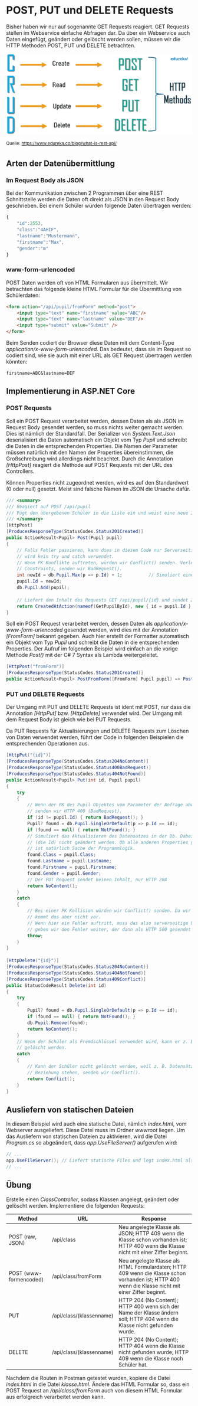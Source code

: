 # POST, PUT und DELETE Requests

Bisher haben wir nur auf sogenannte GET Requests reagiert. GET Requests stellen im Webservice
einfache Abfragen dar. Da über ein Webservice auch Daten eingefügt, geändert oder gelöscht werden
sollen, müssen wir die HTTP Methoden POST, PUT und DELETE betrachten.

![](crud_rest.png)

<sup>Quelle: https://www.edureka.co/blog/what-is-rest-api/</sup>

## Arten der Datenübermittlung

### Im Request Body als JSON

Bei der Kommunikation zwischen 2 Programmen über eine REST Schnittstelle werden die Daten oft direkt
als JSON in den Request Body geschrieben. Bei einem Schüler würden folgende Daten übertragen
werden:

```javascript
{
    "id":2553,
    "class":"4AHIF",
    "lastname":"Mustermann",
    "firstname":"Max",
    "gender":"m"
}
```

### www-form-urlencoded

POST Daten werden oft von HTML Formularen aus übermittelt. Wir betrachten das folgende kleine HTML
Formular für die Übermittlung von Schülerdaten:

```html
<form action="/api/pupil/fromForm" method="post">
    <input type="text" name="firstname" value="ABC"/>
    <input type="text" name="lastname" value="DEF"/>
    <input type="submit" value="Submit" />
</form>
```

Beim Senden codiert der Browser diese Daten mit dem Content-Type *application/x-www-form-urlencoded*.
Das bedeutet, dass sie im Request so codiert sind, wie sie auch mit einer URL als GET Request 
übertragen werden könnten:

```text
firstname=ABC&lastname=DEF
```

## Implementierung in ASP.NET Core

### POST Requests

Soll ein POST Request verarbeitet werden, dessen Daten als als JSON im Request Body gesendet
werden, so muss nichts weiter gemacht werden. Dies ist nämlich der Standardfall. Der Serializer
von *System.Text.Json* deserialisiert die Daten automatisch ein Objekt vom Typ *Pupil* und schreibt
die Daten in die entsprechenden Properties. Die Namen der Parameter müssen natürlich mit den Namen
der Properties übereinstimmen, die Großschreibung wird allerdings nicht beachtet. Durch die
Annotation *[HttpPost]* reagiert die Methode auf POST Requests mit der URL des Controllers.

Können Properties nicht zugeordnet werden, wird es auf den Standardwert (0 oder null) gesetzt. Meist
sind falsche Namen im JSON die Ursache dafür.

```c#
/// <summary>
/// Reagiert auf POST /api/pupil
/// Fügt den übergebenen Schüler in die Liste ein und weist eine neue ID zu.
/// </summary>
[HttpPost]
[ProducesResponseType(StatusCodes.Status201Created)]
public ActionResult<Pupil> Post(Pupil pupil)
{
    // Falls Fehler passieren, kann dies in diesem Code nur Serverseitige Ursachen haben. Daher
    // wird kein try und catch verwendet.
    // Wenn PK Konflikte auftreten, würden wir Conflict() senden. Verletzt der Datensatz
    // Constraints, senden wir BadRequest().
    int newId = db.Pupil.Max(p => p.Id) + 1;          // Simuliert eine Autoincrement Id.
    pupil.Id = newId;
    db.Pupil.Add(pupil);

    // Liefert den Inhalt des Requests GET /api/pupil/{id} und sendet 201Created.
    return CreatedAtAction(nameof(GetPupilById), new { id = pupil.Id }, pupil);
}
```

Soll ein POST Request verarbeitet werden, dessen Daten als *application/x-www-form-urlencoded* gesendet
werden, wird dies mit der Annotation *[FromForm]* bekannt gegeben. Auch hier erstellt der Formatter
automatisch ein Objekt vom Typ *Pupil* und schreibt die Daten in die entsprechenden Properties.
Der Aufruf im folgenden Beispiel wird einfach an die vorige Methode *Post()* mit der C# 7 Syntax
als Lambda weitergeleitet.

```c#
[HttpPost("fromForm")]
[ProducesResponseType(StatusCodes.Status201Created)]
public ActionResult<Pupil> PostFromForm([FromForm] Pupil pupil) => Post(pupil);
```

### PUT und DELETE Requests

Der Umgang mit PUT und DELETE Requests ist ident mit POST, nur dass die Annotation *[HttpPut]* bzw.
*[HttpDelete]* verwendet wird. Der Umgang mit dem Request Body ist gleich wie bei PUT Requests.

Da PUT Requests für Aktualisierungen und DELETE Requests zum Löschen von Daten verwendet werden, führt
der Code in folgenden Beispielen die entsprechenden Operationen aus.

```c#
[HttpPut("{id}")]
[ProducesResponseType(StatusCodes.Status204NoContent)]
[ProducesResponseType(StatusCodes.Status400BadRequest)]
[ProducesResponseType(StatusCodes.Status404NotFound)]
public ActionResult<Pupil> Put(int id, Pupil pupil)
{
	try
	{
		// Wenn der PK des Pupil Objektes vom Parameter der Anfrage abweicht, 
		// senden wir HTTP 400 (BadRequest).
		if (id != pupil.Id) { return BadRequest(); }
		Pupil? found = db.Pupil.SingleOrDefault(p => p.Id == id);
		if (found == null) { return NotFound(); }
		// Simuliert das Aktualisieren des Datensatzes in der Db. Dabei darf der Primärschlüssel
		// (die Id) nicht geändert werden. Ob alle anderen Properties geändert werden dürfen
		// ist natürlich Sache der Programmlogik.
		found.Class = pupil.Class;
		found.Lastname = pupil.Lastname;
		found.Firstname = pupil.Firstname;
		found.Gender = pupil.Gender;
		// Der PUT Request sendet keinen Inhalt, nur HTTP 204
		return NoContent();
	}
	catch
	{
		// Bei einer PK Kollision würden wir Conflict() senden. Da wir Autowerte haben,
		// kommt das aber nicht vor.
		// Wenn hier ein Fehler auftritt, muss das also serverseitige Ursachen haben. Daher
		// geben wir den Fehler weiter, der dann als HTTP 500 gesendet wird.
		throw;
	}
}

[HttpDelete("{id}")]
[ProducesResponseType(StatusCodes.Status204NoContent)]
[ProducesResponseType(StatusCodes.Status404NotFound)]
[ProducesResponseType(StatusCodes.Status409Conflict)]
public StatusCodeResult Delete(int id)
{
	try
	{
		Pupil? found = db.Pupil.SingleOrDefault(p => p.Id == id);
		if (found == null) { return NotFound(); }
		db.Pupil.Remove(found);
		return NoContent();
	}
	// Wenn der Schüler als Fremdschlüssel verwendet wird, kann er z. B. in einer Db nicht
	// gelöscht werden.
	catch
	{
		// Kann der Schüler nicht gelöscht werden, weil z. B. Datensätze mit ihm in
		// Beziehung stehen, senden wir Conflict().
		return Conflict();
	}
}
```

## Ausliefern von statischen Dateien

In diesem Beispiel wird auch eine statische Datei, nämlich *index.html*, vom Webserver ausgeliefert.
Diese Datei muss im Ordner *wwwroot* liegen. Um das Ausliefern von statischen Dateien zu aktivieren,
wird die Datei *Program.cs* so abgeändert, dass *app.UseFileServer()* aufgerufen wird:

```c#
// ...
app.UseFileServer(); // Liefert statische Files und legt index.html als Standarddokument fest.
// ...
```

## Übung

Erstelle einen *ClassController*, sodass Klassen angelegt, geändert oder gelöscht werden.
Implementiere die folgenden Requests:

| Method                   | URL                             | Response   |
| ---------------------    | -----------------               | ---------- |
| POST (raw, JSON)         | /api/class                      | Neu angelegte Klasse als JSON; HTTP 409 wenn die Klasse schon vorhanden ist; HTTP 400 wenn die Klasse nicht mit einer Ziffer beginnt. |
| POST (www-formencoded)   | /api/class/fromForm             | Neu angelegte Klasse als HTML Formulardaten; HTTP 409 wenn die Klasse schon vorhanden ist; HTTP 400 wenn die Klasse nicht mit einer Ziffer beginnt. |
| PUT                      | /api/class/(klassenname)        | HTTP 204 (No Content); HTTP 400 wenn sich der Name der Klasse ändern soll; HTTP 404 wenn die Klasse nicht gefunden wurde. |
| DELETE                   | /api/class/(klassenname)        | HTTP 204 (No Content); HTTP 404 wenn die Klasse nicht gefunden wurde; HTTP 409 wenn die Klasse noch Schüler hat. |

Nachdem die Routen in Postman getestet wurden, kopiere die Datei *index.html* in die Datei *klasse.html*.
Ändere das HTML Formular so, dass ein POST Request an */api/class/fromForm* auch von diesem HTML
Formular aus erfolgreich verarbeitet werden kann.
